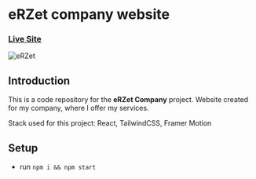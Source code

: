 # eRZet company website

### [Live Site](https://erzet.dev/)

![eRZet](https://piotr.rzadkowolski.dev/assets/proj14.webp)

## Introduction
This is a code repository for the **eRZet Company** project.
Website created for my company, where I offer my services.

Stack used for this project: React, TailwindCSS, Framer Motion

## Setup
- run ```npm i && npm start```
